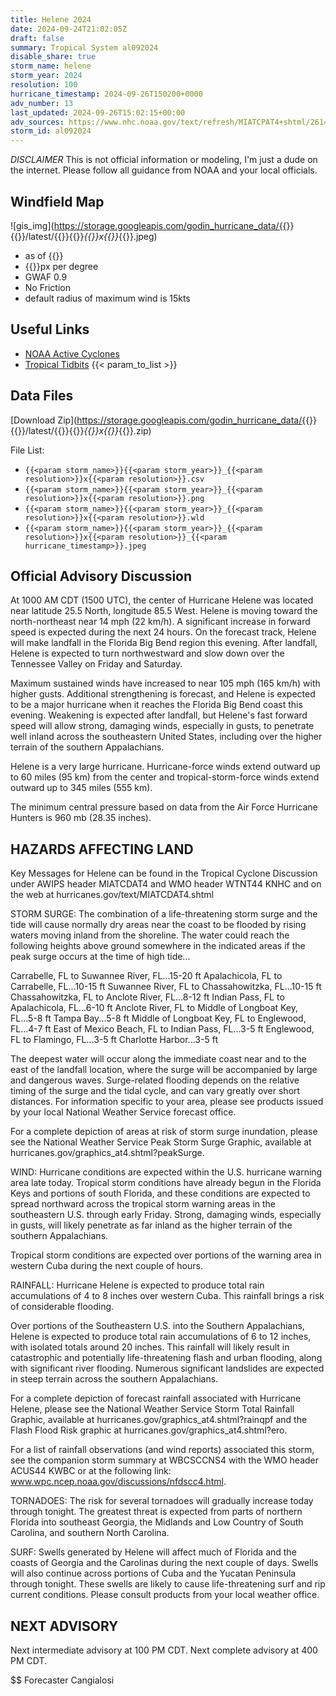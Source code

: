 ```yaml
---
title: Helene 2024
date: 2024-09-24T21:02:05Z
draft: false
summary: Tropical System al092024
disable_share: true
storm_name: helene
storm_year: 2024
resolution: 100
hurricane_timestamp: 2024-09-26T150200+0000
adv_number: 13
last_updated: 2024-09-26T15:02:15+00:00
adv_sources: https://www.nhc.noaa.gov/text/refresh/MIATCPAT4+shtml/261454.shtml;https://www.nhc.noaa.gov/refresh/graphics_at4+shtml/092336.shtml?cone
storm_id: al092024
---
```

*DISCLAIMER* This is not official information or modeling, I'm just a dude on the internet.  Please follow all guidance from NOAA and your local officials.

## Windfield Map
![gis_img](https://storage.googleapis.com/godin_hurricane_data/{{<param storm_name>}}{{<param storm_year>}}/latest/{{<param storm_name>}}{{<param storm_year>}}_{{<param resolution>}}x{{<param resolution>}}_{{<param hurricane_timestamp>}}.jpeg)

- as of {{<param last_updated>}}
- {{<param resolution>}}px per degree
- GWAF 0.9
- No Friction
- default radius of maximum wind is 15kts

## Useful Links
- [NOAA Active Cyclones](https://www.nhc.noaa.gov/)
- [Tropical Tidbits](https://www.tropicaltidbits.com/storminfo/)
{{< param_to_list >}}

## Data Files
[Download Zip](https://storage.googleapis.com/godin_hurricane_data/{{<param storm_name>}}{{<param storm_year>}}/latest/{{<param storm_name>}}{{<param storm_year>}}_{{<param resolution>}}x{{<param resolution>}}_{{<param hurricane_timestamp>}}.zip)

File List:
- `{{<param storm_name>}}{{<param storm_year>}}_{{<param resolution>}}x{{<param resolution>}}.csv`
- `{{<param storm_name>}}{{<param storm_year>}}_{{<param resolution>}}x{{<param resolution>}}.png`
- `{{<param storm_name>}}{{<param storm_year>}}_{{<param resolution>}}x{{<param resolution>}}.wld`
- `{{<param storm_name>}}{{<param storm_year>}}_{{<param resolution>}}x{{<param resolution>}}_{{<param hurricane_timestamp>}}.jpeg`


## Official Advisory Discussion
At 1000 AM CDT (1500 UTC), the center of Hurricane Helene was 
located near latitude 25.5 North, longitude 85.5 West. Helene is 
moving toward the north-northeast near 14 mph (22 km/h).  A 
significant increase in forward speed is expected during the next 24 
hours.  On the forecast track, Helene will make landfall in the 
Florida Big Bend region this evening. After landfall, Helene is 
expected to turn northwestward and slow down over the Tennessee 
Valley on Friday and Saturday.
 
Maximum sustained winds have increased to near 105 mph (165 km/h) 
with higher gusts.  Additional strengthening is forecast, and Helene
is expected to be a major hurricane when it reaches the Florida Big
Bend coast this evening.  Weakening is expected after landfall, but
Helene's fast forward speed will allow strong, damaging winds,
especially in gusts, to penetrate well inland across the
southeastern United States, including over the higher terrain of the
southern Appalachians.

Helene is a very large hurricane. Hurricane-force winds extend 
outward up to 60 miles (95 km) from the center and 
tropical-storm-force winds extend outward up to 345 miles
(555 km).
 
The minimum central pressure based on data from the Air Force 
Hurricane Hunters is 960 mb (28.35 inches).
 
 
HAZARDS AFFECTING LAND
----------------------
Key Messages for Helene can be found in the Tropical Cyclone
Discussion under AWIPS header MIATCDAT4 and WMO header WTNT44 KNHC
and on the web at hurricanes.gov/text/MIATCDAT4.shtml
 
STORM SURGE: The combination of a life-threatening storm surge and
the tide will cause normally dry areas near the coast to be flooded
by rising waters moving inland from the shoreline.  The water could
reach the following heights above ground somewhere in the indicated
areas if the peak surge occurs at the time of high tide...
 
Carrabelle, FL to Suwannee River, FL...15-20 ft
Apalachicola, FL to Carrabelle, FL...10-15 ft
Suwannee River, FL to Chassahowitzka, FL...10-15 ft
Chassahowitzka, FL to Anclote River, FL...8-12 ft
Indian Pass, FL to Apalachicola, FL...6-10 ft
Anclote River, FL to Middle of Longboat Key, FL...5-8 ft
Tampa Bay...5-8 ft
Middle of Longboat Key, FL to Englewood, FL...4-7 ft
East of Mexico Beach, FL to Indian Pass, FL...3-5 ft
Englewood, FL to Flamingo, FL...3-5 ft
Charlotte Harbor...3-5 ft

The deepest water will occur along the immediate coast near and to
the east of the landfall location, where the surge will be 
accompanied by large and dangerous waves.  Surge-related flooding 
depends on the relative timing of the surge and the tidal cycle, 
and can vary greatly over short distances.  For information
specific to your area, please see products issued by your local
National Weather Service forecast office.
 
For a complete depiction of areas at risk of storm surge inundation,
please see the National Weather Service Peak Storm Surge Graphic,
available at hurricanes.gov/graphics_at4.shtml?peakSurge.
 
WIND: Hurricane conditions are expected within the U.S. hurricane
warning area late today.  Tropical storm conditions have
already begun in the Florida Keys and portions of south
Florida, and these conditions are expected to spread northward
across the tropical storm warning areas in the southeastern U.S. 
through early Friday.  Strong, damaging winds, especially in gusts, 
will likely penetrate as far inland as the higher terrain of the 
southern Appalachians.
 
Tropical storm conditions are expected over portions of the warning
area in western Cuba during the next couple of hours.
 
RAINFALL: Hurricane Helene is expected to produce total rain
accumulations of 4 to 8 inches over western Cuba. This rainfall
brings a risk of considerable flooding.
 
Over portions of the Southeastern U.S. into the Southern
Appalachians, Helene is expected to produce total rain accumulations
of 6 to 12 inches, with isolated totals around 20 inches. This
rainfall will likely result in catastrophic and potentially
life-threatening flash and urban flooding, along with significant
river flooding. Numerous significant landslides are expected in
steep terrain across the southern Appalachians.
 
For a complete depiction of forecast rainfall associated with
Hurricane Helene, please see the National Weather Service Storm
Total Rainfall Graphic, available at
hurricanes.gov/graphics_at4.shtml?rainqpf and the Flash Flood Risk
graphic at hurricanes.gov/graphics_at4.shtml?ero.
 
For a list of rainfall observations (and wind reports) associated
this storm, see the companion storm summary at WBCSCCNS4 with the
WMO header ACUS44 KWBC or at the following link:
www.wpc.ncep.noaa.gov/discussions/nfdscc4.html.
 
TORNADOES: The risk for several tornadoes will gradually increase
today through tonight. The greatest threat is expected from parts of
northern Florida into southeast Georgia, the Midlands and Low
Country of South Carolina, and southern North Carolina.
 
SURF: Swells generated by Helene will affect much of Florida and
the coasts of Georgia and the Carolinas during the next couple of
days.  Swells will also continue across portions of Cuba and the
Yucatan Peninsula through tonight. These swells are likely to cause
life-threatening surf and rip current conditions.  Please consult
products from your local weather office.
 
 
NEXT ADVISORY
-------------
Next intermediate advisory at 100 PM CDT.
Next complete advisory at 400 PM CDT.
 
$$
Forecaster Cangialosi